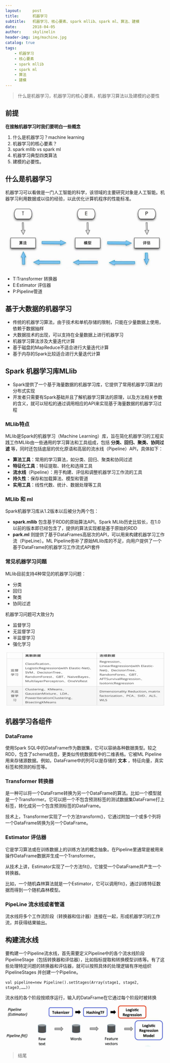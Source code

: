 ```yaml
---
layout:     post
title:      机器学习
subtitle:   机器学习、核心要素、spark mllib、spark ml、算法、建模
date:       2018-04-05
author:     skylinelin
header-img: img/machine.jpg
catalog: true
tags:
    - 机器学习
    - 核心要素
    - spark mllib
    - spark ml
    - 算法
    - 建模
---
```


> 什么是机器学习，机器学习的核心要素，机器学习算法以及建模的必要性

## 前提
**在接触机器学习时我们要明白一些概念**

1. 什么是机器学习？machine learning
2. 机器学习的核心要素？
3. spark mllib vs spark ml
4. 机器学习典型四类算法
5. 建模的必要性。

## 什么是机器学习
机器学习可以看做是一门人工智能的科学，该领域的主要研究对象是人工智能。机器学习利用数据或以往的经验，以此优化计算机程序的性能标准。

![jqxx](/resource_img/spark/jqxx.jpg)

 - T:Transformer 转换器
 - E:Estimator 评估器
 - P:Pipeline管道

## 基于大数据的机器学习

 - 传统的机器学习算法，由于技术和单机存储的限制，只能在少量数据上使用，依赖于数据抽样
 - 大数据技术的出现，可以支持在全量数据上进行机器学习
 - 机器学习算法涉及大量迭代计算
 - 基于磁盘的MapReduce不适合进行大量迭代计算
 - 基于内存的Spark比较适合进行大量迭代计算

## Spark 机器学习库MLlib

 - Spark提供了一个基于海量数据的机器学习库，它提供了常用机器学习算法的分布式实现
 - 开发者只需要有Spark基础并且了解机器学习算法的原理，以及方法相关参数的含义，就可以轻松的通过调用相应的API来实现基于海量数据的机器学习过程
 
### MLlib特点

MLlib是Spark的机器学习（Machine Learning）库，旨在简化机器学习的工程实践工作MLlib由一些通用的学习算法和工具组成，包括 **分类、回归、聚类、协同过滤** 等，同时还包括底层的优化原语和高层的流水线（Pipeline）API，具体如下：
 - **算法工具**：常用的学习算法，如分类、回归、聚类和协同过滤
 - **特征化工具**：特征提取、转化和选择工具
 - **流水线**（Pipeline）：用于构建、评估和调整机器学习工作流的工具
 - **持久性**：保存和加载算法、模型和管道
 - **实用工具**：线性代数、统计、数据处理等工具

### MLlib 和 ml

Spark机器学习库从1.2版本以后被分为两个包：
 - **spark.mllib** 包含基于RDD的原始算法API。Spark MLlib历史比较长，在1.0以前的版本即已经包含了，提供的算法实现都是基于原始的RDD
 - **park.ml** 则提供了基于DataFrames高层次的API，可以用来构建机器学习工作流（PipeLine）。ML Pipeline弥补了原始MLlib库的不足，向用户提供了一个基于DataFrame的机器学习工作流式APl套件

### 常见机器学习问题

MLlib目前支持4种常见的机器学习问题：
 - 分类
 - 回归
 - 聚类
 - 协同过滤
 
机器学习问题可大致分为
 - 监督学习
 - 无监督学习
 - 半监督学习
 - 强化学习

![jqxxwt](/resource_img/spark/jqxxwt.jpg)

## 机器学习各组件

### DataFrame
使用Spark SQL中的DataFrame作为数据集，它可以容纳各种数据类型。较之RDD，包含了schema信息，更类似传统数据库中的二维表格。它被ML Pipeline用来存储源数据。例如，DataFrame中的列可以是存储的 **文本** ，特征向量，真实标签和预测的标签等。

### Transformer 转换器
是一种可以将一个DataFrame转换为另一个DataFrame的算法。比如一个模型就是一个Transformer。它可以把一个不包含预测标签的测试数据集DataFrame打上标签，转化成另一个包含预测标签的DataFrame。

技术上，Transformer实现了一个方法transform()，它通过附加一个或多个列将一个DataFrame转换为另一个DataFrame。

### Estimator 评估器
它是学习算法或在训练数据上的训练方法的概念抽象。在Pipeline里通常是被用来操作DataFrame数据并生成一个Transformer。

从技术上讲，Estimator实现了一个方法fit()，它接受一个DataFrame并产生一个转换器。

比如，一个随机森林算法就是一个Estimator，它可以调用fit()，通过训练特征数据而得到一个随机森林模型。

### PipeLine 流水线或者管道
流水线将多个工作流阶段（转换器和估计器）连接在一起，形成机器学习的工作流，并获得结果输出。

## 构建流水线

要构建一个Pipeline流水线，首先需要定义Pipeline中的各个流水线阶段PipelineStage（包括转换器和评估器），比如指标提取和转换模型训练等。有了这些处理特定问题的转换器和评估器，就可以按照具体的处理逻辑有序地组织PipelineStages 并创建一个Pipeline。


```
val pipeline=new Pipeline().setStages(Array(stage1, stage2, stage3,……))
```
流水线的各个阶段按顺序运行，输入的DataFrame在它通过每个阶段时被转换

![jqxxlsx](/resource_img/spark/jqxxlsx.jpg)


> 结尾
